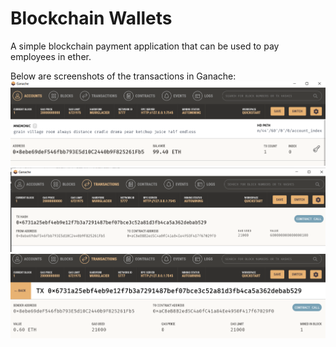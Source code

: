 # Blockchain Wallets

A simple blockchain payment application that can be used to pay employees in ether. 

Below are screenshots of the transactions in Ganache:
![](https://github.com/JohnLeelike/blockchain-wallets/blob/8aaadfe96e4c873c60132108fb4afedecde86968/screenshot2.png)
![](https://github.com/JohnLeelike/blockchain-wallets/blob/8aaadfe96e4c873c60132108fb4afedecde86968/screenshot.png)
![](https://github.com/JohnLeelike/blockchain-wallets/blob/8aaadfe96e4c873c60132108fb4afedecde86968/screenshot-1.png)
